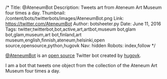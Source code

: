 /*
Title: @AteneumBot
Description: Tweets art from Ateneum Art Museum four times a day. 
Thumbnail: /content/bots/twitterbots/images/AteneumBot.png
Link: https://twitter.com/AteneumBot
Author: botsheeter.py
Date: June 11, 2016
Tags: twitter,twitterbot,bot,active,art,artbot,museum bot,glam bot,glam,museum,art bot,finland,art museum,english,finnish,ateneum,helsinki,open source,opensource,python,hugovk
Nav: hidden
Robots: index,follow
*/

[@AteneumBot](https://twitter.com/AteneumBot) is an [open source](https://github.com/hugovk/fngbot) Twitter bot created by [hugovk](https://twitter.com/hugovk). 

I am a bot that tweets one object from the collection of the Ateneum Art Museum four times a day.

